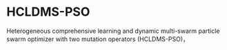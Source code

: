 # HCLDMS-PSO
Heterogeneous comprehensive learning and dynamic multi-swarm particle swarm optimizer with two mutation operators (HCLDMS-PSO)，
